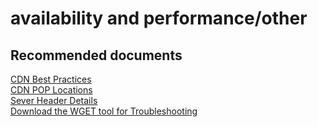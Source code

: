 <properties
	pageTitle="availability and performance/other"
	description="availability and performance/other"
	service="microsoft.cdn"
	resource="profiles"
	authors="aashu"
	displayOrder=""
	selfHelpType="generic"
	supportTopicIds="32302793"
	resourceTags=""
	productPesIds="15528"
	cloudEnvironments="public"
	articleId="1cfc3deb-59e5-48aa-87e3-42db54fdee4c"
/>

# availability and performance/other


## **Recommended documents**
[CDN Best Practices](https://azure.microsoft.com/documentation/articles/best-practices-cdn/)<br>
[CDN POP Locations](https://azure.microsoft.com/en-in/documentation/articles/cdn-pop-locations/)<br>
[Sever Header Details](https://my.edgecast.com/uploads/ubers/1/docs/en-US/webhelp/w/CDNHelpCenter/Content/Reference/POP_Listing.htm)<br>
[Download the WGET tool for Troubleshooting](http://gnuwin32.sourceforge.net/packages/wget.htm)
